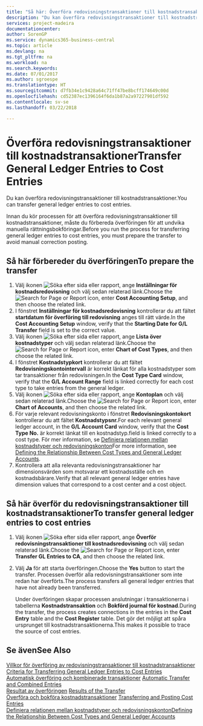 ```yaml
---
title: "Så här: Överföra redovisningstransaktioner till kostnadstransaktioner | Microsoft Docs"
description: "Du kan överföra redovisningstransaktioner till kostnadstransaktioner."
services: project-madeira
documentationcenter: 
author: SorenGP
ms.service: dynamics365-business-central
ms.topic: article
ms.devlang: na
ms.tgt_pltfrm: na
ms.workload: na
ms.search.keywords: 
ms.date: 07/01/2017
ms.author: sgroespe
ms.translationtype: HT
ms.sourcegitcommit: d7fb34e1c9428a64c71ff47be8bcff174649c00d
ms.openlocfilehash: cd52387ec1396164f6da1b87a2a97227901df592
ms.contentlocale: sv-se
ms.lasthandoff: 03/22/2018

---
```

# <a name="transfer-general-ledger-entries-to-cost-entries"></a><span data-ttu-id="13a9d-103">Överföra redovisningstransaktioner till kostnadstransaktioner</span><span class="sxs-lookup"><span data-stu-id="13a9d-103">Transfer General Ledger Entries to Cost Entries</span></span>
<span data-ttu-id="13a9d-104">Du kan överföra redovisningstransaktioner till kostnadstransaktioner.</span><span class="sxs-lookup"><span data-stu-id="13a9d-104">You can transfer general ledger entries to cost entries.</span></span>  

<span data-ttu-id="13a9d-105">Innan du kör processen för att överföra redovisningstransaktioner till kostnadstransaktioner, måste du förbereda överföringen för att undvika manuella rättningsbokföringar.</span><span class="sxs-lookup"><span data-stu-id="13a9d-105">Before you run the process for transferring general ledger entries to cost entries, you must prepare the transfer to avoid manual correction posting.</span></span>  

## <a name="to-prepare-the-transfer"></a><span data-ttu-id="13a9d-106">Så här förbereder du överföringen</span><span class="sxs-lookup"><span data-stu-id="13a9d-106">To prepare the transfer</span></span>  

1.  <span data-ttu-id="13a9d-107">Välj ikonen ![Söka efter sida eller rapport](media/ui-search/search_small.png "Ikonen Söka efter sida eller rapport"), ange **Inställningar för kostnadsredovisning** och välj sedan relaterad länk.</span><span class="sxs-lookup"><span data-stu-id="13a9d-107">Choose the ![Search for Page or Report](media/ui-search/search_small.png "Search for Page or Report icon") icon, enter **Cost Accounting Setup**, and then choose the related link.</span></span>  
2.  <span data-ttu-id="13a9d-108">I fönstret **Inställningar för kostnadsredovisning** kontrollerar du att fältet **startdatum för överföring till redovisning** anges till rätt värde.</span><span class="sxs-lookup"><span data-stu-id="13a9d-108">In the **Cost Accounting Setup** window, verify that the **Starting Date for G/L Transfer** field is set to the correct value.</span></span>  
3.  <span data-ttu-id="13a9d-109">Välj ikonen ![Söka efter sida eller rapport](media/ui-search/search_small.png "Ikonen Söka efter sida eller rapport"), ange **Lista över kostnadstyper** och välj sedan relaterad länk.</span><span class="sxs-lookup"><span data-stu-id="13a9d-109">Choose the ![Search for Page or Report](media/ui-search/search_small.png "Search for Page or Report icon") icon, enter **Chart of Cost Types**, and then choose the related link.</span></span>  
4.  <span data-ttu-id="13a9d-110">I fönstret **Kostnadstypkort** kontrollerar du att fältet **Redovisningskontointervall** är korrekt länkat för alla kostnadstyper som tar transaktioner från redovisningen.</span><span class="sxs-lookup"><span data-stu-id="13a9d-110">In the **Cost Type Card** window, verify that the **G/L Account Range** field is linked correctly for each cost type to take entries from the general ledger.</span></span>  
5.  <span data-ttu-id="13a9d-111">Välj ikonen ![Söka efter sida eller rapport](media/ui-search/search_small.png "Ikonen Söka efter sida eller rapport"), ange **Kontoplan** och välj sedan relaterad länk.</span><span class="sxs-lookup"><span data-stu-id="13a9d-111">Choose the ![Search for Page or Report](media/ui-search/search_small.png "Search for Page or Report icon") icon, enter **Chart of Accounts**, and then choose the related link.</span></span>  
6.  <span data-ttu-id="13a9d-112">För varje relevant redovisningskonto i fönstret **Redovisningskontokort** kontrollerar du att fältet **Kostnadstypsnr.**</span><span class="sxs-lookup"><span data-stu-id="13a9d-112">For each relevant general ledger account, in the **G/L Account Card** window, verify that the **Cost Type No.**</span></span> <span data-ttu-id="13a9d-113">är korrekt länkat till en kostnadstyp.</span><span class="sxs-lookup"><span data-stu-id="13a9d-113">field is linked correctly to a cost type.</span></span> <span data-ttu-id="13a9d-114">För mer information, se [Definiera relationen mellan kostnadstyper och redovisningskonton](finance-defining-the-relationship-between-cost-types-and-general-ledger-accounts.md)</span><span class="sxs-lookup"><span data-stu-id="13a9d-114">For more information, see [Defining the Relationship Between Cost Types and General Ledger Accounts](finance-defining-the-relationship-between-cost-types-and-general-ledger-accounts.md).</span></span>  
7.  <span data-ttu-id="13a9d-115">Kontrollera att alla relevanta redovisningstransaktioner har dimensionsvärden som motsvarar ett kostnadsställe och en kostnadsbärare.</span><span class="sxs-lookup"><span data-stu-id="13a9d-115">Verify that all relevant general ledger entries have dimension values that correspond to a cost center and a cost object.</span></span>  

## <a name="to-transfer-general-ledger-entries-to-cost-entries"></a><span data-ttu-id="13a9d-116">Så här överför du redovisningstransaktioner till kostnadstransaktioner</span><span class="sxs-lookup"><span data-stu-id="13a9d-116">To transfer general ledger entries to cost entries</span></span>  
1.  <span data-ttu-id="13a9d-117">Välj ikonen ![Söka efter sida eller rapport](media/ui-search/search_small.png "Ikonen Söka efter sida eller rapport"), ange **Överför redovisningstransaktioner till kostnadsredovisning** och välj sedan relaterad länk.</span><span class="sxs-lookup"><span data-stu-id="13a9d-117">Choose the ![Search for Page or Report](media/ui-search/search_small.png "Search for Page or Report icon") icon, enter **Transfer GL Entries to CA**, and then choose the related link.</span></span>  
2.  <span data-ttu-id="13a9d-118">Välj **Ja** för att starta överföringen.</span><span class="sxs-lookup"><span data-stu-id="13a9d-118">Choose the **Yes** button to start the transfer.</span></span> <span data-ttu-id="13a9d-119">Processen överför alla redovisningstransaktioner som inte redan har överförts.</span><span class="sxs-lookup"><span data-stu-id="13a9d-119">The process transfers all general ledger entries that have not already been transferred.</span></span>  

    <span data-ttu-id="13a9d-120">Under överföringen skapar processen anslutningar i transaktionerna i tabellerna **Kostnadstransaktion** och **Bokförd journal för kostnad**.</span><span class="sxs-lookup"><span data-stu-id="13a9d-120">During the transfer, the process creates connections in the entries in the **Cost Entry** table and the **Cost Register** table.</span></span> <span data-ttu-id="13a9d-121">Det gör det möjligt att spåra ursprunget till kostnadstransaktionerna.</span><span class="sxs-lookup"><span data-stu-id="13a9d-121">This makes it possible to trace the source of cost entries.</span></span>  

## <a name="see-also"></a><span data-ttu-id="13a9d-122">Se även</span><span class="sxs-lookup"><span data-stu-id="13a9d-122">See Also</span></span>  
 <span data-ttu-id="13a9d-123">[Villkor för överföring av redovisningstransaktioner till kostnadstransaktioner](finance-criteria-for-transferring-general-ledger-entries-to-cost-entries.md) </span><span class="sxs-lookup"><span data-stu-id="13a9d-123">[Criteria for Transferring General Ledger Entries to Cost Entries](finance-criteria-for-transferring-general-ledger-entries-to-cost-entries.md) </span></span>  
 <span data-ttu-id="13a9d-124">[Automatisk överföring och kombinerade transaktioner](finance-automatic-transfer-combined-entries.md) </span><span class="sxs-lookup"><span data-stu-id="13a9d-124">[Automatic Transfer and Combined Entries](finance-automatic-transfer-combined-entries.md) </span></span>  
 <span data-ttu-id="13a9d-125">[Resultat av överföringen](finance-results-of-the-transfer.md) </span><span class="sxs-lookup"><span data-stu-id="13a9d-125">[Results of the Transfer](finance-results-of-the-transfer.md) </span></span>  
 <span data-ttu-id="13a9d-126">[Överföra och bokföra kostnadstransaktioner](finance-transfer-and-post-cost-entries.md) </span><span class="sxs-lookup"><span data-stu-id="13a9d-126">[Transferring and Posting Cost Entries](finance-transfer-and-post-cost-entries.md) </span></span>  
 [<span data-ttu-id="13a9d-127">Definiera relationen mellan kostnadstyper och redovisningskonton</span><span class="sxs-lookup"><span data-stu-id="13a9d-127">Defining the Relationship Between Cost Types and General Ledger Accounts</span></span>](finance-defining-the-relationship-between-cost-types-and-general-ledger-accounts.md)   

